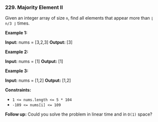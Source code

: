 ### 229\. Majority Element II

Given an integer array of size `n`, find all elements that appear more than `⌊ n/3 ⌋` times.

**Example 1:**

**Input:** nums = \[3,2,3\]
**Output:** \[3\]

**Example 2:**

**Input:** nums = \[1\]
**Output:** \[1\]

**Example 3:**

**Input:** nums = \[1,2\]
**Output:** \[1,2\]

**Constraints:**

*   `1 <= nums.length <= 5 * 104`
*   `-109 <= nums[i] <= 109`

**Follow up:** Could you solve the problem in linear time and in `O(1)` space?
